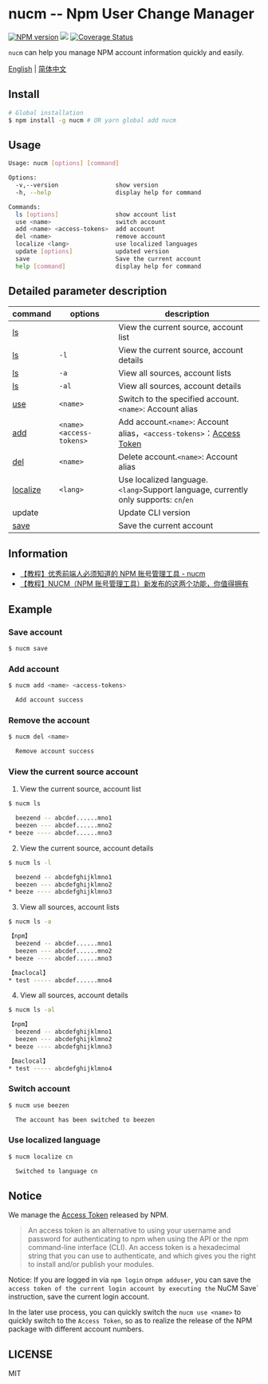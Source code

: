 # nucm -- Npm User Change Manager

[![NPM version][npm-image]][npm-url]
![](https://img.shields.io/badge/build-passing-green)
[![Coverage Status](https://coveralls.io/repos/github/beezen/nucm/badge.svg?branch=feature-action)](https://coveralls.io/github/beezen/nucm?branch=feature-action)

`nucm` can help you manage NPM account information quickly and easily.

[English](./README.md) | [简体中文](./README_CN.md)

## Install

```bash
# Global installation
$ npm install -g nucm # OR yarn global add nucm
```

## Usage

```bash
Usage: nucm [options] [command]

Options:
  -v,--version                show version
  -h, --help                  display help for command

Commands:
  ls [options]                show account list
  use <name>                  switch account
  add <name> <access-tokens>  add account
  del <name>                  remove account
  localize <lang>             use localized languages
  update [options]            updated version
  save                        Save the current account
  help [command]              display help for command
```

## Detailed parameter description

| command                                | options                    | description                                                                                                        |
| -------------------------------------- | -------------------------- | ------------------------------------------------------------------------------------------------------------------ |
| [ls](#view-the-current-source-account) |                            | View the current source, account list                                                                              |
| [ls](#view-the-current-source-account) | `-l`                       | View the current source, account details                                                                           |
| [ls](#view-the-current-source-account) | `-a`                       | View all sources, account lists                                                                                    |
| [ls](#view-the-current-source-account) | `-al`                      | View all sources, account details                                                                                  |
| [use](#switch-account)                 | `<name>`                   | Switch to the specified account.`<name>`: Account alias                                                            |
| [add](#add-account)                    | `<name>` `<access-tokens>` | Add account.`<name>`: Account alias，`<access-tokens>`：[Access Token](https://docs.npmjs.com/about-access-tokens) |
| [del](#remove-the-account)             | `<name>`                   | Delete account.`<name>`: Account alias                                                                             |
| [localize](#use-localized-language)    | `<lang>`                   | Use localized language. `<lang>`Support language, currently only supports: `cn`/`en`                               |
| update                                 |                            | Update CLI version                                                                                                 |
| [save](#save-account)                  |                            | Save the current account                                                                                           |

## Information

- [【教程】优秀前端人必须知道的 NPM 账号管理工具 - nucm](https://juejin.cn/post/7059224326674841636)
- [【教程】NUCM（NPM 账号管理工具）新发布的这两个功能，你值得拥有](https://juejin.cn/post/7079411183408644104)

## Example

### Save account

```bash
$ nucm save
```

### Add account

```bash
$ nucm add <name> <access-tokens>

  Add account success
```

### Remove the account

```bash
$ nucm del <name>

  Remove account success
```

### View the current source account

1. View the current source, account list

```bash
$ nucm ls

  beezend -- abcdef......mno1
  beezen --- abcdef......mno2
* beeze ---- abcdef......mno3
```

2. View the current source, account details

```bash
$ nucm ls -l

  beezend -- abcdefghijklmno1
  beezen --- abcdefghijklmno2
* beeze ---- abcdefghijklmno3
```

3. View all sources, account lists

```bash
$ nucm ls -a

【npm】
  beezend -- abcdef......mno1
  beezen --- abcdef......mno2
* beeze ---- abcdef......mno3

【maclocal】
* test ----- abcdef......mno4
```

4. View all sources, account details

```bash
$ nucm ls -al

【npm】
  beezend -- abcdefghijklmno1
  beezen --- abcdefghijklmno2
* beeze ---- abcdefghijklmno3

【maclocal】
* test ----- abcdefghijklmno4
```

### Switch account

```bash
$ nucm use beezen

  The account has been switched to beezen
```

### Use localized language

```bash
$ nucm localize cn

  Switched to language cn
```

## Notice

We manage the [Access Token](https://docs.npmjs.com/about-access-tokens) released by NPM.

> An access token is an alternative to using your username and password for authenticating to npm when using the API or the npm command-line interface (CLI). An access token is a hexadecimal string that you can use to authenticate, and which gives you the right to install and/or publish your modules.

Notice: If you are logged in via `npm login` or`npm adduser`, you can save the `access token of the current login account by executing the` NuCM Save` instruction, save the current login account.

In the later use process, you can quickly switch the `nucm use <name>` to quickly switch to the `Access Token`, so as to realize the release of the NPM package with different account numbers.

## LICENSE

MIT

[npm-url]: https://www.npmjs.com/package/nucm
[npm-image]: https://img.shields.io/npm/v/nucm.svg

